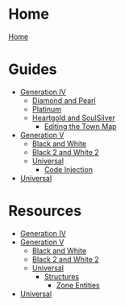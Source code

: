 # Home

[Home](README.md)

# Guides
- [Generation IV]()
    - [Diamond and Pearl]()
    - [Platinum]()
    - [Heartgold and SoulSilver]()
        - [Editing the Town Map](gen4/hgss/guides/town_map/town_map.md)
- [Generation V]()
    - [Black and White]()
    - [Black 2 and White 2]()          
    - [Universal]()
        - [Code Injection](gen5/universal/guides/code_injection/code_injection.md)  
- [Universal]()

# Resources
- [Generation IV]()
- [Generation V]()
    - [Black and White]()
    - [Black 2 and White 2]()
    - [Universal]()
        - [Structures]()           
            - [Zone Entities](gen5/universal/structures/field/zone_entities.md)
- [Universal]()



